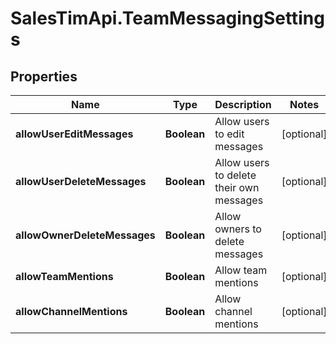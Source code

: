 # SalesTimApi.TeamMessagingSettings

## Properties

Name | Type | Description | Notes
------------ | ------------- | ------------- | -------------
**allowUserEditMessages** | **Boolean** | Allow users to edit messages | [optional] 
**allowUserDeleteMessages** | **Boolean** | Allow users to delete their own messages | [optional] 
**allowOwnerDeleteMessages** | **Boolean** | Allow owners to delete messages | [optional] 
**allowTeamMentions** | **Boolean** | Allow team mentions | [optional] 
**allowChannelMentions** | **Boolean** | Allow channel mentions | [optional] 


